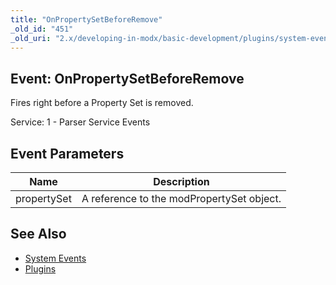 ```yaml
---
title: "OnPropertySetBeforeRemove"
_old_id: "451"
_old_uri: "2.x/developing-in-modx/basic-development/plugins/system-events/onpropertysetbeforeremove"
---
```


## Event: OnPropertySetBeforeRemove

Fires right before a Property Set is removed.

Service: 1 - Parser Service Events

## Event Parameters

| Name | Description |
|------|-------------|
| propertySet | A reference to the modPropertySet object. |

## See Also

- [System Events](developing-in-modx/basic-development/plugins/system-events "System Events")
- [Plugins](developing-in-modx/basic-development/plugins "Plugins")